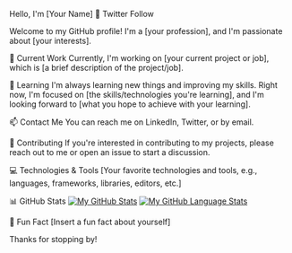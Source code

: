 Hello, I'm [Your Name] 👋
Twitter Follow

Welcome to my GitHub profile! I'm a [your profession], and I'm passionate about [your interests].

🔭 Current Work
Currently, I'm working on [your current project or job], which is [a brief description of the project/job].

🌱 Learning
I'm always learning new things and improving my skills. Right now, I'm focused on [the skills/technologies you're learning], and I'm looking forward to [what you hope to achieve with your learning].

📫 Contact Me
You can reach me on LinkedIn, Twitter, or by email.

🤝 Contributing
If you're interested in contributing to my projects, please reach out to me or open an issue to start a discussion.

💻 Technologies & Tools
[Your favorite technologies and tools, e.g., languages, frameworks, libraries, editors, etc.]

📊 GitHub Stats
[![My GitHub Stats](https://github-readme-stats.vercel.app/api/?username=1blackghost&count_private=true&theme=tokyonight&showicons=true)]()
[![My GitHub Language Stats](https://github-readme-stats.vercel.app/api/top-langs/?username=1blackghost&langs_count=5&theme=tokyonight)]()

🎉 Fun Fact
[Insert a fun fact about yourself]

Thanks for stopping by!
